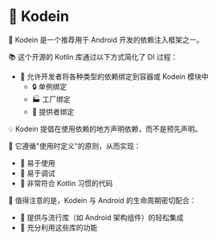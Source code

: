 # 🔧 Kodein

🚀 Kodein 是一个推荐用于 Android 开发的依赖注入框架之一。

📚 这个开源的 Kotlin 库通过以下方式简化了 DI 过程：
- 🔗 允许开发者将各种类型的依赖绑定到容器或 Kodein 模块中
  - 🔒 单例绑定
  - 🏭 工厂绑定
  - 🔌 提供者绑定

💡 Kodein 提倡在使用依赖的地方声明依赖，而不是预先声明。

🎯 它遵循"使用时定义"的原则，从而实现：
- 🔧 易于使用
- 🐞 易于调试
- 📝 非常符合 Kotlin 习惯的代码

🔄 值得注意的是，Kodein 与 Android 的生命周期密切配合：
- 🤝 提供与流行库（如 Android 架构组件）的轻松集成
- 💪 充分利用这些库的功能
